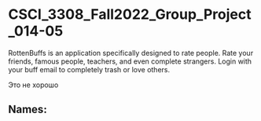 # CSCI_3308_Fall2022_Group_Project_014-05
RottenBuffs is an application specifically designed to rate people. 
Rate your friends, famous people, teachers, and even complete strangers. 
Login with your buff email to completely trash or love others. 

Это не хорошо

Names:
-
